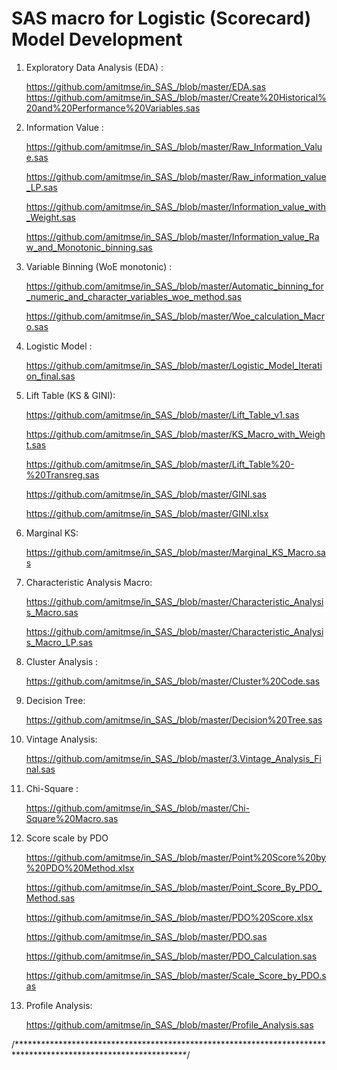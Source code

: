 # SAS macro for Logistic (Scorecard) Model Development

1. Exploratory Data Analysis (EDA) : 
      
      https://github.com/amitmse/in_SAS_/blob/master/EDA.sas
      https://github.com/amitmse/in_SAS_/blob/master/Create%20Historical%20and%20Performance%20Variables.sas

2. Information Value :    

      https://github.com/amitmse/in_SAS_/blob/master/Raw_Information_Value.sas

      https://github.com/amitmse/in_SAS_/blob/master/Raw_information_value_LP.sas

      https://github.com/amitmse/in_SAS_/blob/master/Information_value_with_Weight.sas

      https://github.com/amitmse/in_SAS_/blob/master/Information_value_Raw_and_Monotonic_binning.sas

3. Variable Binning (WoE monotonic) :

      https://github.com/amitmse/in_SAS_/blob/master/Automatic_binning_for_numeric_and_character_variables_woe_method.sas

      https://github.com/amitmse/in_SAS_/blob/master/Woe_calculation_Macro.sas


4. Logistic Model :

      https://github.com/amitmse/in_SAS_/blob/master/Logistic_Model_Iteration_final.sas

5. Lift Table (KS & GINI):

      https://github.com/amitmse/in_SAS_/blob/master/Lift_Table_v1.sas

      https://github.com/amitmse/in_SAS_/blob/master/KS_Macro_with_Weight.sas

      https://github.com/amitmse/in_SAS_/blob/master/Lift_Table%20-%20Transreg.sas
      
      https://github.com/amitmse/in_SAS_/blob/master/GINI.sas

      https://github.com/amitmse/in_SAS_/blob/master/GINI.xlsx

6. Marginal KS:

      https://github.com/amitmse/in_SAS_/blob/master/Marginal_KS_Macro.sas

7. Characteristic Analysis Macro:

      https://github.com/amitmse/in_SAS_/blob/master/Characteristic_Analysis_Macro.sas

      https://github.com/amitmse/in_SAS_/blob/master/Characteristic_Analysis_Macro_LP.sas

8. Cluster Analysis : 

      https://github.com/amitmse/in_SAS_/blob/master/Cluster%20Code.sas

9. Decision Tree:

      https://github.com/amitmse/in_SAS_/blob/master/Decision%20Tree.sas

10. Vintage Analysis:

      https://github.com/amitmse/in_SAS_/blob/master/3.Vintage_Analysis_Final.sas

11. Chi-Square :

      https://github.com/amitmse/in_SAS_/blob/master/Chi-Square%20Macro.sas

12. Score scale by PDO

      https://github.com/amitmse/in_SAS_/blob/master/Point%20Score%20by%20PDO%20Method.xlsx
      
      https://github.com/amitmse/in_SAS_/blob/master/Point_Score_By_PDO_Method.sas
      
      https://github.com/amitmse/in_SAS_/blob/master/PDO%20Score.xlsx

      https://github.com/amitmse/in_SAS_/blob/master/PDO.sas

      https://github.com/amitmse/in_SAS_/blob/master/PDO_Calculation.sas

      https://github.com/amitmse/in_SAS_/blob/master/Scale_Score_by_PDO.sas
      
13. Profile Analysis:

      https://github.com/amitmse/in_SAS_/blob/master/Profile_Analysis.sas


/***************************************************************************************************************/
